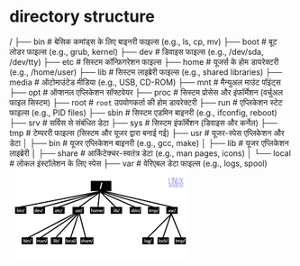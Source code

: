 # directory  structure

/
├── bin         # बेसिक कमांड्स के लिए बाइनरी फाइल्स (e.g., ls, cp, mv)
├── boot        # बूट लोडर फाइल्स (e.g., grub, kernel)
├── dev         # डिवाइस फाइल्स (e.g., /dev/sda, /dev/tty)
├── etc         # सिस्टम कॉन्फ़िगरेशन फाइल्स
├── home        # यूजर्स के होम डायरेक्टरी (e.g., /home/user)
├── lib         # सिस्टम लाइब्रेरी फाइल्स (e.g., shared libraries)
├── media       # ऑटोमाउंटेड मीडिया (e.g., USB, CD-ROM)
├── mnt         # मैन्युअल माउंट पॉइंट्स
├── opt         # ऑप्शनल एप्लिकेशन सॉफ्टवेयर
├── proc        # सिस्टम प्रोसेस और इंफॉर्मेशन (वर्चुअल फाइल सिस्टम)
├── root        # `root` उपयोगकर्ता की होम डायरेक्टरी
├── run         # एप्लिकेशन स्टेट फाइल्स (e.g., PID files)
├── sbin        # सिस्टम एडमिन बाइनरी (e.g., ifconfig, reboot)
├── srv         # सर्विस से संबंधित डेटा
├── sys         # सिस्टम इंफॉर्मेशन (डिवाइस और कर्नेल)
├── tmp         # टेम्पररी फाइल्स (सिस्टम और यूजर द्वारा बनाई गई)
├── usr         # यूजर-स्पेस एप्लिकेशन और डेटा
│   ├── bin     # यूजर एप्लिकेशन बाइनरी (e.g., gcc, make)
│   ├── lib     # यूजर एप्लिकेशन लाइब्रेरी
│   ├── share   # आर्किटेक्चर-स्वतंत्र डेटा (e.g., man pages, icons)
│   └── local   # लोकल इंस्टॉलेशन के लिए स्पेस
├── var         # वेरिएबल डेटा फाइल्स (e.g., logs, spool)
![alt text](image.png)